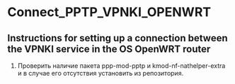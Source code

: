 # Connect_PPTP_VPNKI_OPENWRT

## Instructions for setting up a connection between the VPNKI service in the OS OpenWRT router

1. Проверить наличие пакета ppp-mod-pptp и kmod-nf-nathelper-extra и в случае его отсутствия установить из репозитория.
